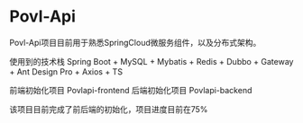 # Povl-Api
Povl-Api项目目前用于熟悉SpringCloud微服务组件，以及分布式架构。

使用到的技术栈
Spring Boot + MySQL + Mybatis + Redis + Dubbo + Gateway + Ant Design Pro + Axios + TS

前端初始化项目
Povlapi-frontend
后端初始化项目 
Povlapi-backend

该项目目前完成了前后端的初始化，项目进度目前在75%


